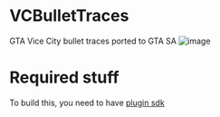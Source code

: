 # VCBulletTraces
GTA Vice City bullet traces ported to GTA SA
![image](https://github.com/TheArtemMaps/VCBulletTraces/assets/91487356/a70a0297-5b9c-4cfb-9f09-0e66a65ae8d4)

# Required stuff
To build this, you need to have [plugin sdk](https://github.com/DK22Pac/plugin-sdk/tree/master/) 
